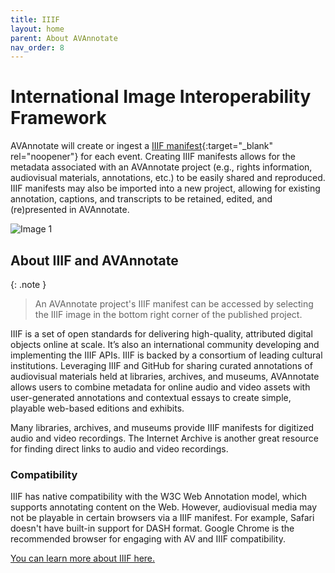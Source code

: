 ```yaml
---
title: IIIF
layout: home
parent: About AVAnnotate
nav_order: 8
---
```

# International Image Interoperability Framework

AVAnnotate will create or ingest a [IIIF manifest](https://iiif.io/guides/using_iiif_resources/){:target="_blank" rel="noopener"} for each event. Creating IIIF manifests allows for the metadata associated with an AVAnnotate project (e.g., rights information, audiovisual materials, annotations, etc.) to be easily shared and reproduced. IIIF manifests may also be imported into a new project, allowing for existing annotation, captions, and transcripts to be retained, edited, and (re)presented in AVAnnotate.

![Image 1](../../assets/createorimportiiif.png)

## About IIIF and AVAnnotate 

{: .note }
> An AVAnnotate project's IIIF manifest can be accessed by selecting the IIIF image in the bottom right corner of the published project. 

IIIF is a set of open standards for delivering high-quality, attributed digital objects online at scale. It’s also an international community developing and implementing the IIIF APIs. IIIF is backed by a consortium of leading cultural institutions.
Leveraging IIIF and GitHub for sharing curated annotations of audiovisual materials held at libraries, archives, and museums, AVAnnotate allows users to combine metadata for online audio and video assets with user-generated annotations and contextual essays to create simple, playable web-based editions and exhibits.

Many libraries, archives, and museums provide IIIF manifests for digitized audio and video recordings. The Internet Archive is another great resource for finding direct links to audio and video recordings.

### Compatibility
IIIF has native compatibility with the W3C Web Annotation model, which supports annotating content on the Web. However, audiovisual media may not be playable in certain browsers via a IIIF manifest. For example, Safari doesn't have built-in support for DASH format. Google Chrome is the recommended browser for engaging with AV and IIIF compatibility. 

[You can learn more about IIIF here.](https://iiif.io/get-started/how-iiif-works/)

